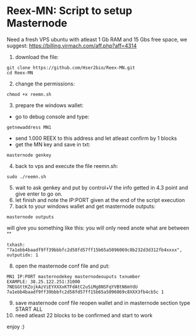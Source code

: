 # Reex-MN: Script to setup Masternode


Need a fresh VPS ubuntu with atleast 1 Gb RAM and 15 Gbs free space, we suggest: https://billing.virmach.com/aff.php?aff=4314
1. download the file: 
```
git clone https://github.com/Hser2bio/Reex-MN.git
cd Reex-MN
```
2. change the permissions:
```
chmod +x reemn.sh
```
3. prepare the windows wallet:
- go to debug console and type:
```
getnewaddress MN1
```
- send 1.000 REEX to this address and let atleast confirm by 1 blocks
- get the MN key and save in txt:
```
masternode genkey
```
4. back to vps and execute the file reemn.sh:
```
sudo ./reemn.sh
```
5. wait to ask genkey and put by control+V the info getted in 4.3 point and give enter to go on.
6. let finish and note the IP:PORT given at the end of the script execution
7. back to your windows wallet and get masternode outputs:
```
masternode outputs
```
will give you something like this: you will only need anote what are between "" 
```
txhash: "7a1ebb4baadf9ff39bbbfc2d58fd57ff15b65a5096069c8b232d3d312fb4xxxx",
outputidx: 1
```
8. open the masternode conf file and put:
```
MN1 IP:PORT masternodekey masternodeouputs txnumber
EXAMPLE: 38.25.122.251:31000 7NEGGttKZojkAzViEYXXXxKTFdAtC2uSiMg8NSFqYVBtN6mYdU 7a1ebb4baadf9ff39bbbfc2d58fd57ff15b65a5096069c8XXX3fb4cb5c 1
```
9. save masternode conf file reopen wallet and in masternode section type START ALL
10. need atleast 22 blocks to be confirmed and start to work

enjoy :)
